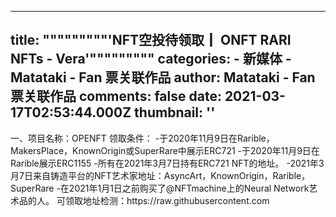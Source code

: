 
---
title: """""""""'NFT空投待领取┃ ONFT RARI NFTs - Vera'"""""""""
categories: 
    - 新媒体
    - Matataki - Fan 票关联作品
author: Matataki - Fan 票关联作品
comments: false
date: 2021-03-17T02:53:44.000Z
thumbnail: ''
---

<div>   
一、项目名称：OPENFT 领取条件： -于2020年11月9日在Rarible，MakersPlace，KnownOrigin或SuperRare中展示ERC721 -于2020年11月9日在Rarible展示ERC1155 -所有在2021年3月7日持有ERC721 NFT的地址。 -2021年3月7日来自铸造平台的NFT艺术家地址：AsyncArt，KnownOrigin，Rarible，SuperRare -在2021年1月1日之前购买了@NFTmachine上的Neural Network艺术品的人。 可领取地址检测：https://raw.githubusercontent.com  
</div>
            